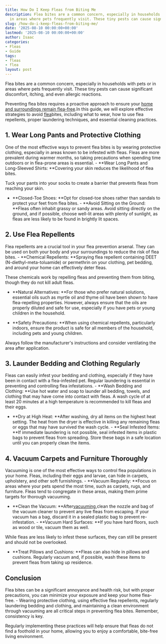 ```yaml
---
title: How Do I Keep Fleas from Biting Me
description: Flea bites are a common concern, especially in households with pets or
  in areas where pets frequently visit. These tiny pests can cause significant...
slug: /how-do-i-keep-fleas-from-biting-me/
date: '2025-08-10 00:00:00+00:00'
lastmod: '2025-08-10 00:00:00+00:00'
author: Isaac
categories:
- Fleas
- Guide
tags:
- fleas
- flea
layout: post
---
```

Flea bites are a common concern, especially in households with pets or in areas where pets frequently visit. These tiny pests can cause significant discomfort, itching, and even allergic reactions.

Preventing flea bites requires a proactive approach to ensure your [home and surroundings remain flea-free](https://pestpolicy.com/can-humans-carry-[fleas](https://pestpolicy.com/at-what-temperature-do-fleas-die/)-from-one-home-to-another/).In this guide, we will explore effective strategies to avoid [flea](https://pestpolicy.com/best-flea-carpet-powder/)bites, including what to wear, how to use flea repellents, proper laundering techniques, and essential cleaning practices.

##  1. Wear Long Pants and Protective Clothing

One of the most effective ways to prevent flea bites is by wearing protective clothing, especially in areas known to be infested with fleas. Fleas are more prevalent during warmer months, so taking precautions when spending time outdoors or in flea-prone areas is essential. - **Wear Long Pants and Long-Sleeved Shirts: **Covering your skin reduces the likelihood of flea bites.

Tuck your pants into your socks to create a barrier that prevents fleas from reaching your skin.

- **Closed-Toe Shoes: **Opt for closed-toe shoes rather than sandals to protect your feet from flea bites. - **Avoid Sitting on the Ground: **Fleas often inhabit grassy or sandy areas. Avoid sitting directly on the ground, and if possible, choose well-lit areas with plenty of sunlight, as fleas are less likely to be found in brightly lit spaces.

##  2. Use Flea Repellents

Flea repellents are a crucial tool in your flea prevention arsenal. They can be used on both your body and your surroundings to reduce the risk of flea bites. - **Chemical Repellents: **Spraying flea repellent containing DEET (N-diethyl-meta-toluamide) or permethrin on your clothing, pet bedding, and around your home can effectively deter fleas.

These chemicals work by repelling fleas and preventing them from biting, though they do not kill adult fleas.

- **Natural Alternatives: **For those who prefer natural solutions, essential oils such as myrtle oil and thyme oil have been shown to have flea-repelling properties. However, always ensure that the oils are properly diluted and safe for use, especially if you have pets or young children in the household.

- **Safety Precautions: **When using chemical repellents, particularly indoors, ensure the product is safe for all members of the household, including pets and young children.

Always follow the manufacturer's instructions and consider ventilating the area after application.

##  3. Launder Bedding and Clothing Regularly

Fleas can easily infest your bedding and clothing, especially if they have been in contact with a flea-infested pet. Regular laundering is essential in preventing and controlling flea infestations. - **Wash Bedding and Clothing: **Use hot water and soap to launder all bedding, towels, and clothing that may have come into contact with fleas. A wash cycle of at least 20 minutes at a high temperature is recommended to kill fleas and their eggs.

- **Dry at High Heat: **After washing, dry all items on the highest heat setting. The heat from the dryer is effective in killing any remaining fleas or eggs that may have survived the wash cycle. - **Seal Infested Items: **If immediate laundering is not possible, seal infested items in plastic bags to prevent fleas from spreading. Store these bags in a safe location until you can properly clean the items.

##  4. Vacuum Carpets and Furniture Thoroughly

Vacuuming is one of the most effective ways to control flea populations in your home. Fleas, including their eggs and larvae, can hide in carpets, upholstery, and other soft furnishings. - **Vacuum Regularly: **Focus on areas where your pets spend the most time, such as carpets, rugs, and furniture. Fleas tend to congregate in these areas, making them prime targets for thorough vacuuming.

- **Clean the Vacuum: **After[vacuuming](https://pestpolicy.com/best-vacuum-for-fleas/),clean the nozzle and bag of the vacuum cleaner to prevent any live fleas from escaping. If your vacuum has a bag, discard it in a sealed plastic bag to prevent re-infestation. - **Vacuum Hard Surfaces: **If you have hard floors, such as wood or tile, vacuum them as well.

While fleas are less likely to infest these surfaces, they can still be present and should not be overlooked.

- **Treat Pillows and Cushions: **Fleas can also hide in pillows and cushions. Regularly vacuum and, if possible, wash these items to prevent fleas from taking up residence.

##  Conclusion

Flea bites can be a significant annoyance and health risk, but with proper precautions, you can minimize your exposure and keep your home flea-free. - Wearing protective clothing, using effective flea repellents, regularly laundering bedding and clothing, and maintaining a clean environment through vacuuming are all critical steps in preventing flea bites. Remember, consistency is key.

Regularly implementing these practices will help ensure that fleas do not find a foothold in your home, allowing you to enjoy a comfortable, bite-free living environment.